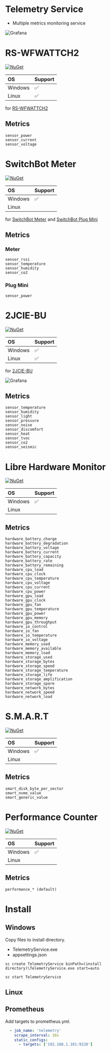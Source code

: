 # Telemetry Service

- Multiple metrics monitoring service

![Grafana](https://github.com/usausa/opentelemetry-extension/blob/main/Document/telemetry.png)

# RS-WFWATTCH2

[![NuGet](https://img.shields.io/nuget/v/OpenTelemetryExtension.Instrumentation.WFWattch2)](https://www.nuget.org/packages/OpenTelemetryExtension.Instrumentation.WFWattch2/)

|OS|Support|
|:----|:----|
|Windows|✅|
|Linux|✅|

for [RS-WFWATTCH2](https://www.ratocsystems.com/products/sensor/watt/rswfwattch2/)

## Metrics

```
sensor_power
sensor_current
sensor_voltage
```

# SwitchBot Meter

[![NuGet](https://img.shields.io/nuget/v/OpenTelemetryExtension.Instrumentation.SwitchBot.Windows)](https://www.nuget.org/packages/OpenTelemetryExtension.Instrumentation.SwitchBot.Windows/)

|OS|Support|
|:----|:----|
|Windows|✅|
|Linux||

for [SwitchBot Meter](https://www.switchbot.jp/products/switchbot-meter) and [SwitchBot Plug Mini](https://www.switchbot.jp/products/switchbot-plug-mini)

## Metrics

### Meter

```
sensor_rssi
sensor_temperature
sensor_humidity
sensor_co2
```

### Plug Mini

```
sensor_power
```

# 2JCIE-BU

[![NuGet](https://img.shields.io/nuget/v/OpenTelemetryExtension.Instrumentation.SensorOmron)](https://www.nuget.org/packages/OpenTelemetryExtension.Instrumentation.SensorOmron/)

|OS|Support|
|:----|:----|
|Windows|✅|
|Linux|✅|

for [2JCIE-BU](https://www.fa.omron.co.jp/products/family/3724/lineup.html)

![Grafana](https://github.com/usausa/opentelemetry-extension/blob/main/Document/sensor.png)

## Metrics

```
sensor_temperature
sensor_humidity
sensor_light
sensor_pressure
sensor_noise
sensor_discomfort
sensor_heat
sensor_tvoc
sensor_co2
sensor_seismic
```

# Libre Hardware Monitor

[![NuGet](https://img.shields.io/nuget/v/OpenTelemetryExtension.Instrumentation.HardwareMonitor)](https://www.nuget.org/packages/OpenTelemetryExtension.Instrumentation.HardwareMonitor/)

|OS|Support|
|:----|:----|
|Windows|✅|
|Linux||

## Metrics

```
hardware_battery_charge
hardware_battery_degradation
hardware_battery_voltage
hardware_battery_current
hardware_battery_capacity
hardware_battery_rate
hardware_battery_remaining
hardware_cpu_load
hardware_cpu_clock
hardware_cpu_temperature
hardware_cpu_voltage
hardware_cpu_current
hardware_cpu_power
hardware_gpu_load
hardware_gpu_clock
hardware_gpu_fan
hardware_gpu_temperature
hardware_gpu_power
hardware_gpu_memory
hardware_gpu_throughput
hardware_io_control
hardware_io_fan
hardware_io_temperature
hardware_io_voltage
hardware_memory_used
hardware_memory_available
hardware_memory_load
hardware_storage_used
hardware_storage_bytes
hardware_storage_speed
hardware_storage_temperature
hardware_storage_life
hardware_storage_amplification
hardware_storage_spare
hardware_network_bytes
hardware_network_speed
hardware_network_load
```

# S.M.A.R.T

[![NuGet](https://img.shields.io/nuget/v/OpenTelemetryExtension.Instrumentation.DiskInfo)](https://www.nuget.org/packages/OpenTelemetryExtension.Instrumentation.DiskInfo/)

|OS|Support|
|:----|:----|
|Windows|✅|
|Linux||

## Metrics

```
smart_disk_byte_per_sector
smart_nvme_value
smart_generic_value
```

# Performance Counter

[![NuGet](https://img.shields.io/nuget/v/OpenTelemetryExtension.Instrumentation.PerformanceCounter)](https://www.nuget.org/packages/OpenTelemetryExtension.Instrumentation.PerformanceCounter/)

|OS|Support|
|:----|:----|
|Windows|✅|
|Linux||

## Metrics

```
performance_* (default)
```

# Install

## Windows

Copy files to install directory.

* TelemetryService.exe
* appsettings.json

```
sc create TelemetryService binPath=(install directory)\TelemetryService.exe start=auto
```

```
sc start TelemetryService
```

## Linux

## Prometheus

Add targets to prometheus.yml.

```yaml
  - job_name: 'telemetry'
    scrape_interval: 10s
    static_configs:
      - targets: ['192.168.1.101:9228']
```
